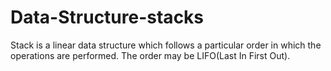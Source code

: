# Data-Structure-stacks
Stack is a linear data structure which follows a particular order in which the operations are performed. The order may be LIFO(Last In First Out).
